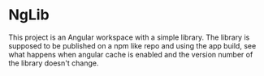 # NgLib

This project is an Angular workspace with a simple library.
The library is supposed to be published on a npm like repo and using the app build, see what happens when angular cache is enabled and the version number of the library doesn't change.
